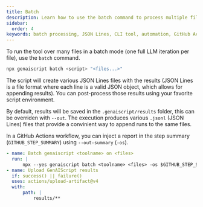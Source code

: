 ```yaml
---
title: Batch
description: Learn how to use the batch command to process multiple files with GenAIScript, including JSON Lines output and GitHub Actions integration.
sidebar:
  order: 4
keywords: batch processing, JSON Lines, CLI tool, automation, GitHub Actions
---
```


To run the tool over many files in a batch mode (one full LLM iteration per file), use the `batch` command.

```bash
npx genaiscript batch <script> "<files...>"
```

The script will create various JSON Lines files with the results (JSON Lines is a file format where each line is a valid JSON object, which allows for appending results). You can post-process those results using your favorite script environment.

By default, results will be saved in the `.genaiscript/results` folder, this can be overriden with `--out`. The execution produces various `.jsonl` (JSON Lines) files that provide a convinient way to append runs to the same files.

In a GitHub Actions workflow, you can inject a report in the step summary (`GITHUB_STEP_SUMMARY`) using `--out-summary` (`-os`).

```yaml
- name: Batch genaiscript <toolname> on <files>
  run: |
      npx --yes genaiscript batch <toolname> <files> -os $GITHUB_STEP_SUMMARY
- name: Upload GenAIScript results
  if: success() || failure()
  uses: actions/upload-artifact@v4
  with:
      path: |
          results/**
```

